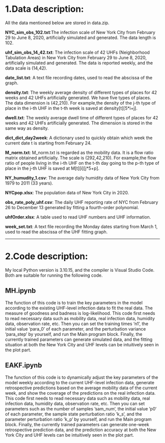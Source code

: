 # **1.Data description:** 

All the data mentioned below are stored in data.zip.

**NYC_sim_obs_102.txt**:The infection scale of New York City from February 29 to June 8, 2020, artificially simulated and generated. The data length is 102.

**uhf_sim_obs_14_42.txt**: The infection scale of 42 UHFs (Neighborhood Tabulation Areas) in New York City from February 29 to June 8, 2020, artificially simulated and generated. The data is reported weekly, and the data scale is (14,42).

**date_list.txt**: A text file recording dates, used to read the abscissa of the graph.

**density.txt**: The weekly average density of different types of places for 42 weeks and 42 UHFs artificially generated. We have five types of places. The data dimension is (42,210). 
For example,the density of the j-th type of place in the i-th UHF in the t-th week is saved at density[t][5*i+j].

**dwell.txt**: The weekly average dwell time of different types of places for 42 weeks and 42 UHFs artificially generated. The dimension is stored in the same way as density.

**dict_dict_day2week**: A dictionary used to quickly obtain which week the current date t is starting from February 24.

**M_norm.txt**: M_norm.txt is regarded as the mobility data.  It is a flow ratio matrix obtained artificially. The scale is (292,42,210). 
For example,the flow ratio of people living in the i-th UHF on the t-th day going to the p-th type of place in the j-th UHF is saved at M[t][i][j*5+p].

**NY_humudity_1.csv**: The average daily humidity data of New York City from 1979 to 2011 (33 years).

**NYCpop.xlsx**: The population data of New York City in 2020.

**obs_rate_poly_uhf.csv**: The daily UHF reporting rate of NYC from February 26 to December 13 generated by fitting a fourth-order polynomial.

**uhfOrder.xlsx**: A table used to read UHF numbers and UHF information.

**week_set.txt**: A text file recording the Monday dates starting from March 1, used to read the abscissa of the UHF fitting graph.

---
# **2.Code description:** <br>

My local Python version is 3.10.15, and the compiler is Visual Studio Code. Both are suitable for running the following code.

## MH.ipynb

The function of this code is to train the key parameters in the model according to the existing UHF-level infection data to fit the real data. The measure of goodness and badness is log-likelihood. This code first needs to read necessary data such as mobility data, real infection data, humidity data, observation rate, etc. Then you can set the training times ‘n1’, the initial value ‘para_0’ of each parameter, and the perturbation variance ‘para_step’ by yourself, and run the Main program block. Finally, the currently trained parameters can generate simulated data, and the fitting situation at both the New York City and UHF levels can be intuitively seen in the plot part.

## EAKF.ipynb

The function of this code is to dynamically adjust the key parameters of the model weekly according to the current UHF-level infection data, generate retrospective predictions based on the average mobility data of the current week, and show the coverage of the predictions on the real infection data. This code first needs to read necessary data such as mobility data, real infection data, humidity data, observation rate, etc. Then you can set parameters such as the number of samples ’sam_num‘, the initial value ’p0‘ of each parameter, the sample state perturbation ratio ’k_s‘, and the parameter perturbation ratio ’k_p‘ by yourself, and run the Main program block. Finally, the currently trained parameters can generate one-week retrospective prediction data, and the prediction accuracy at both the New York City and UHF levels can be intuitively seen in the plot part.
